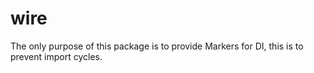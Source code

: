 # wire

The only purpose of this package is to provide Markers for DI, this is to prevent import cycles.
